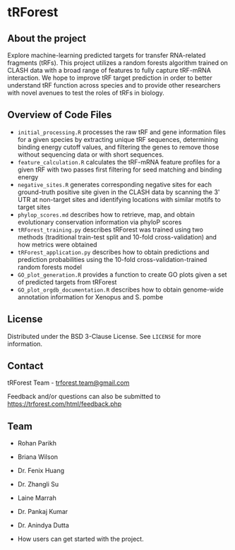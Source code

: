 # tRForest

## About the project 

Explore machine-learning predicted targets for transfer RNA-related fragments (tRFs). This project utilizes a random forests algorithm trained on CLASH data with a broad range of features to fully capture tRF-mRNA interaction. We hope to improve tRF target prediction in order to better understand tRF function across species and to provide other researchers with novel avenues to test the roles of tRFs in biology.

## Overview of Code Files

* `initial_processing.R` processes the raw tRF and gene information files for a given species by extracting unique tRF sequences, determining binding energy cutoff values, and filtering the genes to remove those without sequencing data or with short sequences.
* `feature_calculation.R` calculates the tRF-mRNA feature profiles for a given tRF with two passes first filtering for seed matching and binding energy
* `negative_sites.R` generates corresponding negative sites for each ground-truth positive site given in the CLASH data by scanning the 3' UTR at non-target sites and identifying locations with similar motifs to target sites
* `phylop_scores.md` describes how to retrieve, map, and obtain evolutionary conservation information via phyloP scores
* `tRForest_training.py` describes tRForest was trained using two methods (traditional train-test split and 10-fold cross-validation) and how metrics were obtained
* `tRForest_application.py` describes how to obtain predictions and prediction probabilities using the 10-fold cross-validation-trained random forests model
* `GO_plot_generation.R` provides a function to create GO plots given a set of predicted targets from tRForest
* `GO_plot_orgdb_documentation.R` describes how to obtain genome-wide annotation information for Xenopus and S. pombe

## License

Distributed under the BSD 3-Clause License. See `LICENSE` for more information.

## Contact

tRForest Team - trforest.team@gmail.com

Feedback and/or questions can also be submitted to https://trforest.com/html/feedback.php

## Team
* Rohan Parikh
<!--  * Department of Biochemistry and Molecular Genetics
  * University of Virginia School of Medicine -->
* Briana Wilson
<!--  * Department of Biochemistry and Molecular Genetics
  * University of Virginia School of Medicine -->
* Dr. Fenix Huang
<!--  * Biocomplexity Institute
  * University of Virginia -->
* Dr. Zhangli Su
<!--  * Department of Biochemistry and Molecular Genetics
  * University of Virginia School of Medicine -->
* Laine Marrah
<!--  * Department of Biochemistry and Molecular Genetics
  * University of Virginia School of Medicine -->
* Dr. Pankaj Kumar
<!--  * Department of Biochemistry and Molecular Genetics
  * University of Virginia School of Medicine -->
* Dr. Anindya Dutta
<!--  * Chair, Department of Genetics
  * University of Alabama-Birmingham School of Medicine -->


* How users can get started with the project.

